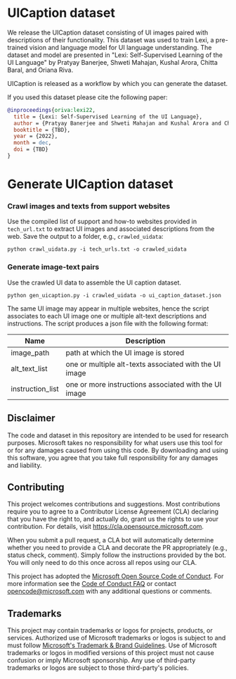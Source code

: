 # UICaption dataset

We release the UICaption dataset consisting of UI images paired with descriptions of their functionality. This dataset was used to train Lexi, a pre-trained vision and language model for UI language understanding. The dataset and model are presented in "Lexi: Self-Supervised Learning of the UI Language" by Pratyay Banerjee, Shweti Mahajan, Kushal Arora, Chitta Baral, and Oriana Riva.

UICaption is released as a workflow by which you can generate the dataset. 

If you used this dataset please cite the following paper:

``` bibtex
@inproceedings{oriva:lexi22,
  title = {Lexi: Self-Supervised Learning of the UI Language},
  author = {Pratyay Banerjee and Shweti Mahajan and Kushal Arora and Chitta Baral and Oriana Riva},
  booktitle = {TBD},
  year = {2022},
  month = dec,
  doi = {TBD}
}
```

# Generate UICaption dataset

### Crawl images and texts from support websites

Use the compiled list of support and how-to websites provided in `tech_url.txt` to extract UI images and associated descriptions from the web. Save the output to a folder, e.g., `crawled_uidata`:

```
python crawl_uidata.py -i tech_urls.txt -o crawled_uidata
```

### Generate image-text pairs

Use the crawled UI data to assemble the UI caption dataset.
```
python gen_uicaption.py -i crawled_uidata -o ui_caption_dataset.json
```

The same UI image may appear in multiple websites, hence the script associates to each UI image one or multiple alt-text descriptions and instructions. The script produces a json file with the following format:

|Name|Description|
|----|-----------|
|image_path| path at which the UI image is stored|
|alt_text_list| one or multiple alt-texts associated with the UI image|
|instruction_list| one or more instructions associated with the UI image|


## Disclaimer

The code and dataset in this repository are intended to be used for research purposes. Microsoft takes no responsibility for what users use this tool for or for any damages caused from using this code. By downloading and using this software, you agree that you take full responsibility for any damages and liability.

## Contributing

This project welcomes contributions and suggestions.  Most contributions require you to agree to a
Contributor License Agreement (CLA) declaring that you have the right to, and actually do, grant us
the rights to use your contribution. For details, visit https://cla.opensource.microsoft.com.

When you submit a pull request, a CLA bot will automatically determine whether you need to provide
a CLA and decorate the PR appropriately (e.g., status check, comment). Simply follow the instructions
provided by the bot. You will only need to do this once across all repos using our CLA.

This project has adopted the [Microsoft Open Source Code of Conduct](https://opensource.microsoft.com/codeofconduct/).
For more information see the [Code of Conduct FAQ](https://opensource.microsoft.com/codeofconduct/faq/) or
contact [opencode@microsoft.com](mailto:opencode@microsoft.com) with any additional questions or comments.

## Trademarks

This project may contain trademarks or logos for projects, products, or services. Authorized use of Microsoft 
trademarks or logos is subject to and must follow 
[Microsoft's Trademark & Brand Guidelines](https://www.microsoft.com/en-us/legal/intellectualproperty/trademarks/usage/general).
Use of Microsoft trademarks or logos in modified versions of this project must not cause confusion or imply Microsoft sponsorship.
Any use of third-party trademarks or logos are subject to those third-party's policies.
